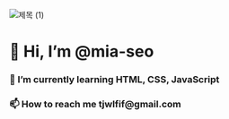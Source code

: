 
![제목 (1)](https://user-images.githubusercontent.com/117281717/205501654-6a63802f-6bd0-4c24-bdca-926e5a085a0f.png)

<h1> 👋 Hi, I’m @mia-seo
<h3> 🌱 I’m currently learning HTML, CSS, JavaScript
<h3> 📫 How to reach me tjwlfif@gmail.com

<!---
mia-seo/mia-seo is a ✨ special ✨ repository because its `README.md` (this file) appears on your GitHub profile.
You can click the Preview link to take a look at your changes.
--->
